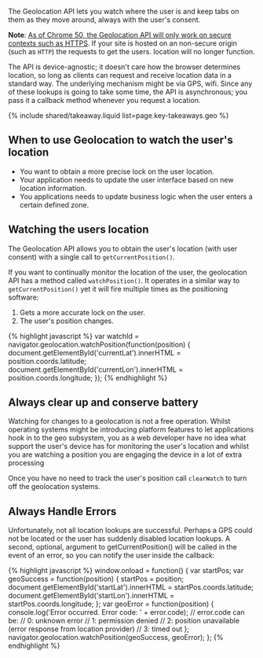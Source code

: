 


<p class="intro">
  The Geolocation API lets you watch where the user is and keep tabs on them as they move 
  around, always with the user's consent.
</p>

**Note**: [As of Chrome 50, the Geolocation API will only work on secure contexts such as HTTPS](/web/updates/2016/04/geolocation-on-secure-contexts-only).
If your site is hosted on an non-secure origin (such as `HTTP`) the requests to get the users.
location will no longer function.



The API is device-agnostic; it doesn't care how the browser determines
location, so long as clients can request and receive location data in a
standard way. The underlying mechanism might be via GPS, wifi. Since any of
these lookups is going to take some time, the API is asynchronous; you pass it
a callback method whenever you request a location.

{% include shared/takeaway.liquid list=page.key-takeaways.geo %}

## When to use Geolocation to watch the user's location

*  You want to obtain a more precise lock on the user location.
*  Your application needs to update the user interface based on new location 
   information.
*  You applications needs to update business logic when the user enters a certain
   defined zone.

## Watching the users location

The Geolocation API allows you to obtain the user's location (with user
consent) with a single call to `getCurrentPosition()`.  

If you want to continually monitor the location of the user, the geolocation
API has a method called `watchPosition()`. It operates in a similar way to
`getCurrentPosition()` yet it will fire multiple times as the positioning
software:

1.  Gets a more accurate lock on the user.
2.  The user's position changes.
 
{% highlight javascript %}
var watchId = navigator.geolocation.watchPosition(function(position) {
  document.getElementById('currentLat').innerHTML = position.coords.latitude;
  document.getElementById('currentLon').innerHTML = position.coords.longitude;
});
{% endhighlight %}

## Always clear up and conserve battery

Watching for changes to a geolocation is not a free operation.  Whilst
operating systems might be introducing platform features to let applications
hook in to the geo subsystem, you as a web developer have no idea what support
the user's device has for monitoring the user's location and whilst you are watching
a position you are engaging the device in a lot of extra processing

Once you have no need to track the user's position call `clearWatch` to turn
off the geolocation systems.

## Always Handle Errors

Unfortunately, not all location lookups are successful. Perhaps a GPS could
not be located or the user has suddenly disabled location lookups. A second,
optional, argument to getCurrentPosition() will be called in the event of an
error, so you can notify the user inside the callback:

{% highlight javascript %}
window.onload = function() {
  var startPos;
  var geoSuccess = function(position) {
    startPos = position;
    document.getElementById('startLat').innerHTML = startPos.coords.latitude;
    document.getElementById('startLon').innerHTML = startPos.coords.longitude;
  };
  var geoError = function(position) {
    console.log('Error occurred. Error code: ' + error.code);
    // error.code can be:
    //   0: unknown error
    //   1: permission denied
    //   2: position unavailable (error response from location provider)
    //   3: timed out
  };
  navigator.geolocation.watchPosition(geoSuccess, geoError);
};
{% endhighlight %}





